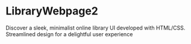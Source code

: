 # LibraryWebpage2
Discover a sleek, minimalist online library UI developed with HTML/CSS. Streamlined design for a delightful user experience
